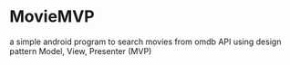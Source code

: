 # MovieMVP
a simple android program to search movies from omdb API using design pattern Model, View, Presenter (MVP)
